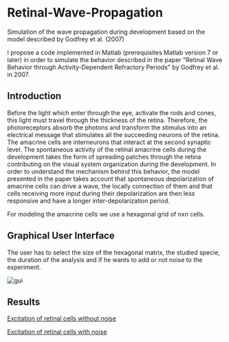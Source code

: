 # Retinal-Wave-Propagation
Simulation of the wave propagation during development based on the model described by Godfrey et al. (2007)

I propose a code implemented in Matlab (prerequisites Matlab version 7 or later) in order to simulate the behavior described in the paper "Retinal Wave Behavior through Activity-Dependent Refractory Periods" by Godfrey et al. in 2007.

## Introduction

Before the light which enter through the eye, activate the rods and cones, this light must travel through the thickness of the retina. Therefore, the photoreceptors absorb the photons and transform the stimulus into an electrical message that stimulates all the succeeding neurons of the retina. The amacrine cells are interneurons that interact at the second synaptic level. The spontaneous activity of the retinal amacrine cells during the development takes the form of spreading patches through the retina contributing on the visual system organization during the development. 
In order to understand the mechanism behind this behavior, the model presented in the paper takes account that spontaneous depolarization of amacrine cells can drive a wave, the locally connection of them and that cells receiving more input during their depolarization are then less responsive and have a longer inter-depolarization period.

For modeling the amacrine cells we use a hexagonal grid of nxn cells. 

## Graphical User Interface 
The user has to select the size of the hexagonal matrix, the studied specie, the duration of the analysis and if he wants to add or not noise to the experiment.

![gui](https://user-images.githubusercontent.com/35737567/45521327-710fd400-b78b-11e8-8408-a7624716adcd.png)

## Results

[Excitation of retinal cells without noise](https://www.youtube.com/watch?v=8mClu9iu5rY)

[Excitation of retinal cells with noise](https://www.youtube.com/watch?v=AefSTYTgbMU)
